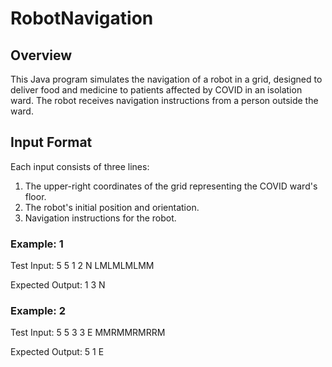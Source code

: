 # RobotNavigation

## Overview

This Java program simulates the navigation of a robot in a grid, designed to deliver food and medicine to patients affected by COVID in an isolation ward. The robot receives navigation instructions from a person outside the ward.

## Input Format

Each input consists of three lines:

1. The upper-right coordinates of the grid representing the COVID ward's floor.
2. The robot's initial position and orientation.
3. Navigation instructions for the robot.

### Example: 1

Test Input:
5 5
1 2 N
LMLMLMLMM

Expected Output:
1 3 N

### Example: 2

Test Input:
5 5
3 3 E
MMRMMRMRRM

Expected Output:
5 1 E


